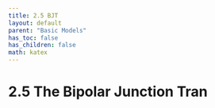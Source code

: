 ```yaml
---
title: 2.5 BJT
layout: default
parent: "Basic Models"
has_toc: false
has_children: false
math: katex
---
```


# 2.5 The Bipolar Junction Tran